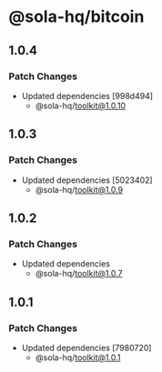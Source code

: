 # @sola-hq/bitcoin

## 1.0.4

### Patch Changes

- Updated dependencies [998d494]
  - @sola-hq/toolkit@1.0.10

## 1.0.3

### Patch Changes

- Updated dependencies [5023402]
  - @sola-hq/toolkit@1.0.9

## 1.0.2

### Patch Changes

- Updated dependencies
  - @sola-hq/toolkit@1.0.7

## 1.0.1

### Patch Changes

- Updated dependencies [7980720]
  - @sola-hq/toolkit@1.0.1

